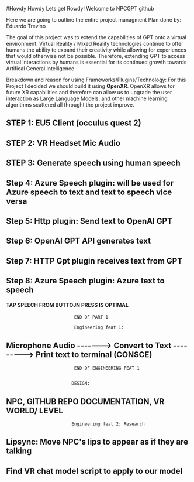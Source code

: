 #Howdy Howdy Lets get Rowdy!
Welcome to NPCGPT github

Here we are going to outline the entire project managment Plan done by: Eduardo Trevino

The goal of this project was to extend the capabilities of GPT onto a virtual environment. Virtual Reality / Mixed Reality technologies continue to offer humans the ability to expand their creativity while allowing for experiences that would otherwise not be possible. Therefore, extending GPT to access virtual interactions by humans is essential for its continued growth towards Artifical General Intelligence

Breakdown and reason for using Frameworks/Plugins/Technology:
For this Project I decided we should build it using **OpenXR**. OpenXR allows for future XR capabilities and therefore can allow us to upgrade the user interaction as Large Language Models, and other machine learning algorithms scattered all throught the project improve.


## STEP 1:  EU5 Client (occulus quest 2) ##
## STEP 2:  VR Headset Mic Audio ## 
## STEP 3:  Generate speech using human speech ##
## Step 4:  Azure Speech plugin: will be used for Azure speech to text and text to speech vice versa ##
## Step 5:  Http plugin: Send text to OpenAI GPT ##
## Step 6:  OpenAI GPT API generates text ##
## Step 7:  HTTP Gpt plugin receives text from GPT ##
## Step 8:  Azure Speech plugin: Azure text to speech ##

#### TAP SPEECH FROM BUTTOJN PRESS IS OPTIMAL ####


                              END OF PART 1
 
                              Engineering feat 1:
## Microphone Audio -------> Convert to Text ---------> Print text to terminal (CONSCE) ##

                              END OF ENGINEERING FEAT 1
                                                       
                             
                             DESIGN: 
## NPC, GITHUB REPO DOCUMENTATION, VR WORLD/ LEVEL ##

                               
                               
                             
                             Engineering feat 2: Research
                             
## Lipsync: Move NPC's lips to appear as if they are talking ##
## Find VR chat model script to apply to our model ## 
                             
                               



